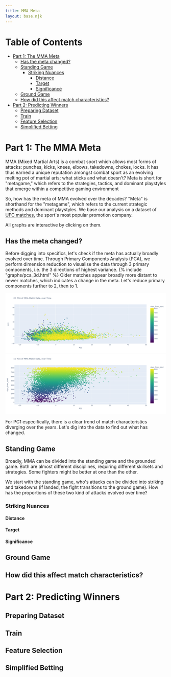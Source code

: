 ```yaml
---
title: MMA Meta
layout: base.njk
---
```

# Table of Contents

- [Part 1: The MMA Meta](#part-1-the-mma-meta)
  - [Has the meta changed?](#has-the-meta-changed)
  - [Standing Game](#standing-game)
    - [Striking Nuances](#striking-nuances)
      - [Distance](#distance)
      - [Target](#target)
      - [Significance](#significance)
  - [Ground Game](#ground-game)
  - [How did this affect match characteristics?](#how-did-this-affect-match-characteristics)
- [Part 2: Predicting Winners](#part-2-predicting-winners)
  - [Preparing Dataset](#preparing-dataset)
  - [Train](#train)
  - [Feature Selection](#feature-selection)
  - [Simplified Betting](#simplified-betting)

# Part 1: The MMA Meta
MMA (Mixed Martial Arts) is a combat sport which allows most forms of attacks: punches, kicks, knees, elbows, takedowns, chokes, locks. It has thus earned a unique reputation amongst combat sport as an evolving melting pot of martial arts; what sticks and what doesn't? 
Meta is short for "metagame," which refers to the strategies, tactics, and dominant playstyles that emerge within a competitive gaming environment

So, how has the meta of MMA evolved over the decades? "Meta" is shorthand for the "metagame", which refers to the current strategic methods and dominant playstyles. We base our analysis on a dataset of [UFC matches](https://www.kaggle.com/datasets/danmcinerney/mma-differentials-and-elo), the sport's most popular promotion company.

All graphs are interactive by clicking on them.

## Has the meta changed?
Before digging into specifics, let's check if the meta has actually broadly evolved over time. Through Primary Components Analysis (PCA), we perform dimension reduction to visualise the data through 3 primary components, i.e. the 3 directions of highest variance.
{% include "graphs/pca_3d.html" %}
Older matches appear broadly more distant to newer matches, which indicates a change in the meta. Let's reduce primary components further to 2, then to 1. 

<img src="/imgs/pca_2d.png">
<img src="/imgs/pca_1d.png">

For PC1 especifically, there is a clear trend of match characteristics diverging over the years. 
Let's dig into the data to find out what has changed.

## Standing Game
Broadly, MMA can be divided into the standing game and the grounded game. Both are almost different disciplines, requiring different skillsets and strategies. Some fighters might be better at one than the other.

We start with the standing game, who's attacks can be divided into striking and takedowns (if landed, the fight transitions to the ground game). How has the proportions of these two kind of attacks evolved over time?
<!-- Plotly figure embed here -->


### Striking Nuances

#### Distance

<!-- Plotly figure embed here -->

#### Target

<!-- Plotly figure embed here -->

#### Significance

<!-- Plotly figure embed here -->

## Ground Game

<!-- Plotly figure embed here -->

## How did this affect match characteristics?

<!-- Plotly figure embed here -->

# Part 2: Predicting Winners

## Preparing Dataset

<!-- Plotly figure embed here -->

## Train

<!-- Plotly figure embed here -->

## Feature Selection

<!-- Plotly figure embed here -->

## Simplified Betting
